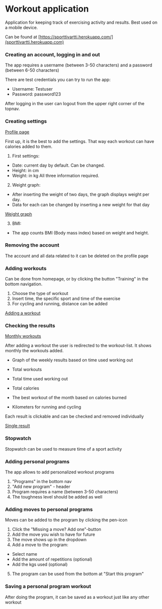 # Workout application

Application for keeping track of exercising activity and results. Best used on a mobile device.

Can be found at [https://sporttivartti.herokuapp.com/](sporttivartti.herokuapp.com)

### Creating an account, logging in and out

The app requires a username (between 3-50 characters) and a password (between 6-50 characters)

There are test credentials you can try to run the app:

- Username: Testuser
- Password: password123

After logging in the user can logout from the upper right corner of the topnav.

### Creating settings

[Profile page]()

First up, it is the best to add the settings. That way each workout can have calories added to them.

1. First settings:
- Date: current day by default. Can be changed.
- Height: in cm
- Weight: in kg
All three information required.

2. Weight graph: 
- After inserting the weight of two days, the graph displays weight per day.
- Data for each can be changed by inserting a new weight for that day

[Weight graph]()



3. BMI:
- The app counts BMI (Body mass index) based on weight and height. 

### Removing the account

The account and all data related to it can be deleted on the profile page

### Adding workouts

Can be done from homepage, or by clicking the button "Training" in the bottom navigation. 

1. Choose the type of workout
2. Insert time, the specific sport and time of the exercise
3. For cycling and running, distance can be added 

[Adding a workout]()

### Checking the results

[Monthly workouts]()

After adding a workout the user is redirected to the workout-list. It shows monthly the workouts added. 

- Graph of the weekly results based on time used working out
- Total workouts
- Total time used working out 
- Total calories

- The best workout of the month based on calories burned
- Kilometers for running and cycling

Each result is clickable and can be checked and removed individually

[Single result]()

### Stopwatch

Stopwatch can be used to measure time of a sport activity

### Adding personal programs

The app allows to add personalized workout programs

1. "Programs" in the bottom nav
2. "Add new program" - header
3. Program requires a name (between 3-50 characters)
4. The toughness level should be added as well

### Adding moves to personal programs

Moves can be added to the program by clicking the pen-icon

1. Click the "Missing a move? Add one"-button
2. Add the move you wish to have for future
3. The move shows up in the dropdown
4. Add a move to the program:
  - Select name
  - Add the amount of repetitions (optional)
  - Add the kgs used (optional)
5. The program can be used from the bottom at "Start this program"

### Saving a personal program workout

After doing the program, it can be saved as a workout just like any other workout





